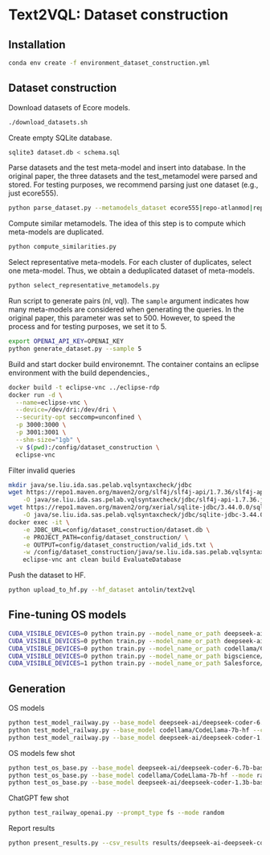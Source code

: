
# Text2VQL: Dataset construction

## Installation

```bash
conda env create -f environment_dataset_construction.yml
```

## Dataset construction

Download datasets of Ecore models.

```bash
./download_datasets.sh
```

Create empty SQLite database.

```bash
sqlite3 dataset.db < schema.sql
```

Parse datasets and the test meta-model and insert into database. In the original paper, 
the three datasets and the test_metamodel were parsed and stored. For testing purposes, we recommend parsing just one 
dataset (e.g., just ecore555).

```bash
python parse_dataset.py --metamodels_dataset ecore555|repo-atlanmod|repo-ecore-all|test_metamodel
```

Compute similar metamodels. The idea of this step is to compute which meta-models are duplicated.

```bash
python compute_similarities.py
```

Select representative meta-models. For each cluster of duplicates, select one meta-model. Thus, we obtain
a deduplicated dataset of meta-models.

```bash
python select_representative_metamodels.py
```

Run script to generate pairs (nl, vql). The `sample` argument indicates how many meta-models are considered
when generating the queries. In the original paper, this parameter was set to 500. However, to speed the process and for
testing purposes, we set it to 5.

```bash
export OPENAI_API_KEY=OPENAI_KEY
python generate_dataset.py --sample 5
```

Build and start docker build environemnt. The container contains an eclipse environment with the build dependencies.,
```bash
docker build -t eclipse-vnc ../eclipse-rdp
docker run -d \
  --name=eclipse-vnc \
  --device=/dev/dri:/dev/dri \
  --security-opt seccomp=unconfined \
  -p 3000:3000 \
  -p 3001:3001 \
  --shm-size="1gb" \
  -v $(pwd):/config/dataset_construction \
  eclipse-vnc
```


Filter invalid queries
```bash
mkdir java/se.liu.ida.sas.pelab.vqlsyntaxcheck/jdbc
wget https://repo1.maven.org/maven2/org/slf4j/slf4j-api/1.7.36/slf4j-api-1.7.36.jar \
    -O java/se.liu.ida.sas.pelab.vqlsyntaxcheck/jdbc/slf4j-api-1.7.36.jar
wget https://repo1.maven.org/maven2/org/xerial/sqlite-jdbc/3.44.0.0/sqlite-jdbc-3.44.0.0.jar \
    -O java/se.liu.ida.sas.pelab.vqlsyntaxcheck/jdbc/sqlite-jdbc-3.44.0.0.jar
docker exec -it \
    -e JDBC_URL=config/dataset_construction/dataset.db \
    -e PROJECT_PATH=config/dataset_construction/ \
    -e OUTPUT=config/dataset_construction/valid_ids.txt \
    -w /config/dataset_construction/java/se.liu.ida.sas.pelab.vqlsyntaxcheck \
    eclipse-vnc ant clean build EvaluateDatabase
```

Push the dataset to HF.

```bash
python upload_to_hf.py --hf_dataset antolin/text2vql
```

## Fine-tuning OS models

```bash
CUDA_VISIBLE_DEVICES=0 python train.py --model_name_or_path deepseek-ai/deepseek-coder-6.7b-base --output_dir models/deepseek-coder-mlength --max_input_length 512 --max_target_length 256
CUDA_VISIBLE_DEVICES=0 python train.py --model_name_or_path deepseek-ai/deepseek-coder-1.3b-base --output_dir models/deepseek-coder-1.3b-mlength --max_input_length 1024 --max_target_length 256
CUDA_VISIBLE_DEVICES=0 python train.py --model_name_or_path codellama/CodeLlama-7b-hf --output_dir models/codellama-7b --max_input_length 512 --max_target_length 256
CUDA_VISIBLE_DEVICES=0 python train.py --model_name_or_path bigscience/bloom-7b1 --output_dir models/bloom-7b --max_input_length 512 --max_target_length 256
CUDA_VISIBLE_DEVICES=1 python train.py --model_name_or_path Salesforce/codegen2-7B --output_dir models/codegen2-7b --max_input_length 512 --max_target_length 256
```

## Generation

OS models
```bash
python test_model_railway.py --base_model deepseek-ai/deepseek-coder-6.7b-base --checkpoint models/deepseek-coder-mlength/checkpoint-921
python test_model_railway.py --base_model codellama/CodeLlama-7b-hf --checkpoint models/codellama-7b/checkpoint-921
python test_model_railway.py --base_model deepseek-ai/deepseek-coder-1.3b-base --checkpoint models/deepseek-coder-1.3b-mlength/checkpoint-921/
```

OS models few shot
```bash
python test_os_base.py --base_model deepseek-ai/deepseek-coder-6.7b-base --mode random
python test_os_base.py --base_model codellama/CodeLlama-7b-hf --mode random
python test_os_base.py --base_model deepseek-ai/deepseek-coder-1.3b-base --mode random
```

ChatGPT few shot
```bash
python test_railway_openai.py --prompt_type fs --mode random
```

Report results
```bash
python present_results.py --csv_results results/deepseek-ai-deepseek-coder-6.7b-base_lora_eval.csv --csv_outputs results/deepseek-ai-deepseek-coder-6.7b-base_lora.csv
```
